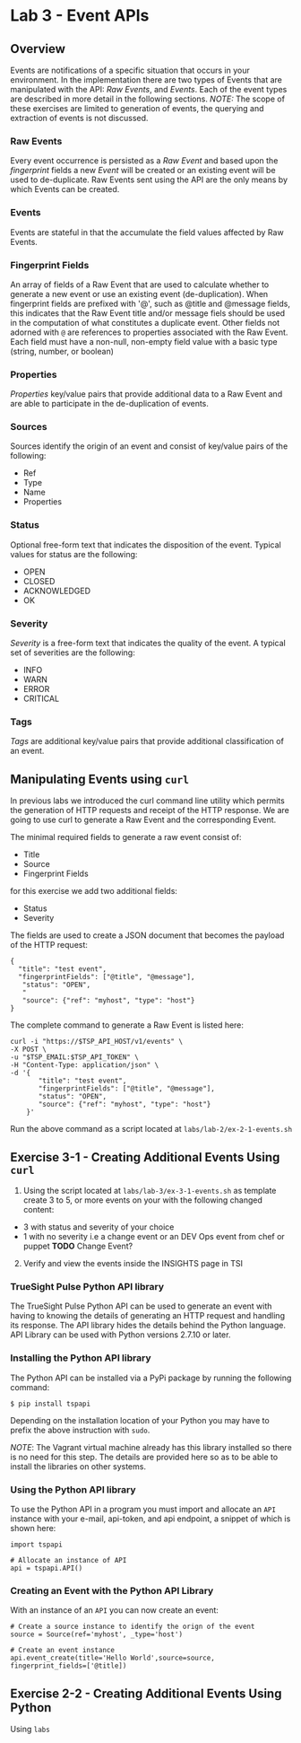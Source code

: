 Lab 3 - Event APIs
==================


## Overview

Events are notifications of a specific situation that occurs in your environment.
In the implementation there are two types of Events that are manipulated with the API:
_Raw Events_, and _Events_. Each of the event types are described in more detail
in the following sections. _NOTE:_ The scope of these exercises are limited to generation of events,
the querying and extraction of events is not discussed.


### Raw Events

Every event occurrence is persisted as a _Raw Event_ and based upon the _fingerprint_ fields a new _Event_
will be created or an existing event will be used to de-duplicate. Raw Events sent using the API
are the only means by which Events can be created.

### Events

Events are stateful in that the accumulate the field values affected by Raw Events.

### Fingerprint Fields

An array of fields of a Raw Event that are used to calculate whether to generate a new event or
use an existing event (de-duplication). When fingerprint fields are prefixed with '@', such as
@title and @message fields, this indicates that the Raw Event title and/or message fiels should
be used in the computation of what constitutes a duplicate event. Other fields not adorned with `@`
are references to properties associated with the Raw Event. Each field must have a non-null,
non-empty field value with a basic type (string, number, or boolean)

### Properties

_Properties_ key/value pairs that provide additional data to a Raw Event and are able to participate in the
de-duplication of events.

### Sources

Sources identify the origin of an event and consist of key/value pairs of the following:

- Ref
- Type
- Name
- Properties


### Status

Optional free-form text that indicates the disposition of the event. Typical values for status are
the following:

- OPEN
- CLOSED
- ACKNOWLEDGED
- OK

### Severity

_Severity_ is a free-form text that indicates the quality of the event. A typical set of severities are
the following:

- INFO
- WARN
- ERROR
- CRITICAL

### Tags

_Tags_ are additional key/value pairs that provide additional classification of an event.


## Manipulating Events using `curl`

In previous labs we introduced the curl command line utility which permits the generation of HTTP requests
and receipt of the HTTP response. We are going to use curl to generate a Raw Event and the corresponding
Event.

The minimal required fields to generate a raw event consist of:

- Title
- Source
- Fingerprint Fields

for this exercise we add two additional fields:

- Status
- Severity

The fields are used to create a JSON document that becomes the payload of the HTTP request:

```
{
  "title": "test event",
  "fingerprintFields": ["@title", "@message"],
   "status": "OPEN",
   "
   "source": {"ref": "myhost", "type": "host"}
}
```

The complete command to generate a Raw Event is listed here:

```
curl -i "https://$TSP_API_HOST/v1/events" \
-X POST \
-u "$TSP_EMAIL:$TSP_API_TOKEN" \
-H "Content-Type: application/json" \
-d '{
       "title": "test event",
       "fingerprintFields": ["@title", "@message"],
       "status": "OPEN",
       "source": {"ref": "myhost", "type": "host"}
    }'
```

Run the above command as a script located at `labs/lab-2/ex-2-1-events.sh`

## Exercise 3-1 - Creating Additional Events Using `curl`

1. Using the script located at `labs/lab-3/ex-3-1-events.sh` as template create 3 to 5, or more events on
your with the following changed content:

- 3 with status and severity of your choice
- 1 with no severity i.e a change event or an DEV Ops event from chef or puppet
__TODO__ Change Event?

2. Verify and view the events inside the INSIGHTS page in TSI


### TrueSight Pulse Python API library

The TrueSight Pulse Python API can be used to generate an event with having to knowing
the details of generating an HTTP request and handling its response. The API library hides
the details behind the Python language. API Library can be used with Python versions 2.7.10 or later.


### Installing the Python API library

The Python API can be installed via a PyPi package by running the following command:

```
$ pip install tspapi
```

Depending on the installation location of your Python you may have to prefix the above instruction with `sudo`.

_NOTE_: The Vagrant virtual machine already has this library installed so there is no need for this step.
The details are provided here so as to be able to install the libraries on other systems.

### Using the Python API library

To use the Python API in a program you must import and allocate an `API` instance with your e-mail, api-token,
and api endpoint, a snippet of which is shown here:

```
import tspapi

# Allocate an instance of API
api = tspapi.API()
```

### Creating an Event with the Python API Library

With an instance of an `API` you can now create an event:

```
# Create a source instance to identify the orign of the event
source = Source(ref='myhost', _type='host')

# Create an event instance
api.event_create(title='Hello World',source=source, fingerprint_fields=['@title])
```

## Exercise 2-2 - Creating Additional Events Using Python

Using `labs`
